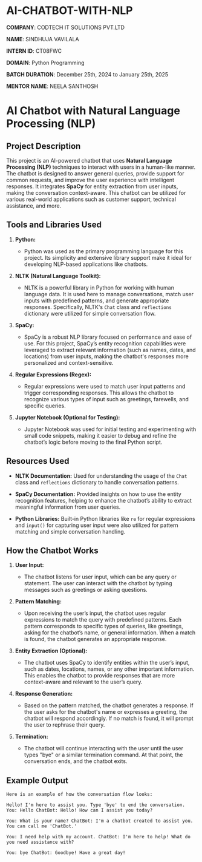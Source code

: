 # AI-CHATBOT-WITH-NLP

**COMPANY**: CODTECH IT SOLUTIONS PVT.LTD

**NAME**: SINDHUJA VAVILALA

**INTERN ID**: CT08FWC

**DOMAIN**: Python Programming

**BATCH DURATION**: December 25th, 2024 to January 25th, 2025

**MENTOR NAME**: NEELA SANTHOSH

# AI Chatbot with Natural Language Processing (NLP)

## Project Description

This project is an AI-powered chatbot that uses **Natural Language Processing (NLP)** techniques to interact with users in a human-like manner. The chatbot is designed to answer general queries, provide support for common requests, and improve the user experience with intelligent responses. It integrates **SpaCy** for entity extraction from user inputs, making the conversation context-aware. This chatbot can be utilized for various real-world applications such as customer support, technical assistance, and more.

## Tools and Libraries Used

1. **Python:**
   - Python was used as the primary programming language for this project. Its simplicity and extensive library support make it ideal for developing NLP-based applications like chatbots.

2. **NLTK (Natural Language Toolkit):**
   - NLTK is a powerful library in Python for working with human language data. It is used here to manage conversations, match user inputs with predefined patterns, and generate appropriate responses. Specifically, NLTK's `Chat` class and `reflections` dictionary were utilized for simple conversation flow.

3. **SpaCy:**
   - SpaCy is a robust NLP library focused on performance and ease of use. For this project, SpaCy’s entity recognition capabilities were leveraged to extract relevant information (such as names, dates, and locations) from user inputs, making the chatbot's responses more personalized and context-sensitive.

4. **Regular Expressions (Regex):**
   - Regular expressions were used to match user input patterns and trigger corresponding responses. This allows the chatbot to recognize various types of input such as greetings, farewells, and specific queries.

5. **Jupyter Notebook (Optional for Testing):**
   - Jupyter Notebook was used for initial testing and experimenting with small code snippets, making it easier to debug and refine the chatbot’s logic before moving to the final Python script.

## Resources Used

- **NLTK Documentation:** Used for understanding the usage of the `Chat` class and `reflections` dictionary to handle conversation patterns.
  
- **SpaCy Documentation:** Provided insights on how to use the entity recognition features, helping to enhance the chatbot’s ability to extract meaningful information from user queries.

- **Python Libraries:** Built-in Python libraries like `re` for regular expressions and `input()` for capturing user input were also utilized for pattern matching and simple conversation handling.

## How the Chatbot Works

1. **User Input:**
   - The chatbot listens for user input, which can be any query or statement. The user can interact with the chatbot by typing messages such as greetings or asking questions.

2. **Pattern Matching:**
   - Upon receiving the user’s input, the chatbot uses regular expressions to match the query with predefined patterns. Each pattern corresponds to specific types of queries, like greetings, asking for the chatbot’s name, or general information. When a match is found, the chatbot generates an appropriate response.

3. **Entity Extraction (Optional):**
   - The chatbot uses SpaCy to identify entities within the user’s input, such as dates, locations, names, or any other important information. This enables the chatbot to provide responses that are more context-aware and relevant to the user’s query.

4. **Response Generation:**
   - Based on the pattern matched, the chatbot generates a response. If the user asks for the chatbot's name or expresses a greeting, the chatbot will respond accordingly. If no match is found, it will prompt the user to rephrase their query.

5. **Termination:**
   - The chatbot will continue interacting with the user until the user types "bye" or a similar termination command. At that point, the conversation ends, and the chatbot exits.

## Example Output

```
Here is an example of how the conversation flow looks:

Hello! I'm here to assist you. Type 'bye' to end the conversation. You: Hello ChatBot: Hello! How can I assist you today?

You: What is your name? ChatBot: I'm a chatbot created to assist you. You can call me 'ChatBot.'

You: I need help with my account. ChatBot: I'm here to help! What do you need assistance with?

You: bye ChatBot: Goodbye! Have a great day!
```
